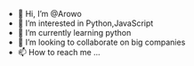 - 👋 Hi, I’m @Arowo
- 👀 I’m interested in Python,JavaScript
- 🌱 I’m currently learning python 
- 💞️ I’m looking to collaborate on big companies 
- 📫 How to reach me ...

<!---
Arowo/Arowo is a ✨ special ✨ repository because its `README.md` (this file) appears on your GitHub profile.
You can click the Preview link to take a look at your changes.
--->
